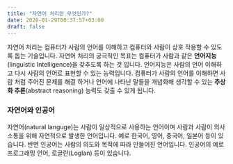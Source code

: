 ```yaml
---
title: "자연어 처리란 무엇인가?"
date: 2020-01-29T00:37:57+03:00
draft: false
---
```


자연어 처리는 컴퓨터가 사람의 언어를 이해하고 컴퓨터와 사람이 상호 작용할 수 있도록 돕는 기술입니다. 자연어 처리의 궁극적인 목표는 컴퓨터가 사람과 같은 **언어지능**(linguistic Intelligence)을 갖추도록 하는 것 입니다. 언어지능은 사람의 언어 이해하고 다시 사람의 언어로 표현할 수 있는 능력입니다. 컴퓨터가 사람의 언어를 이해하면 사람 처럼 주어진 문제를 해결 하거나 언어에 나타난 말들을 개념화해 생각할 수 있는 **추상화 추론**(abstract reasoning) 능력도 갖출 수 있게 됩니다.



### 자연어와 인공어

자연어(natural languge)는 사람이 일상적으로 사용하는 언어이며 사람과 사람이 의사 소통을 위해 자연적으로 발생한 언어입니다. 예로 한국어, 영어, 중국어, 일본어 등이 있습니다. 반면 인공어는 사람의 의도와 목적에 따라 만들어진 언어입니다. 인공어의 예로 프로그래밍 언어,  로글란(Loglan) 등이 있습니다.
